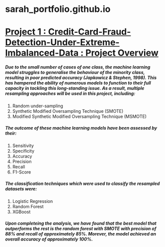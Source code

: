 # sarah_portfolio.github.io

# [Project 1 : Credit-Card-Fraud-Detection-Under-Extreme-Imbalanced-Data : Project Overview](https://github.com/sarahsobri/Credit-Card-Fraud-Detection-Under-Extreme-Imbalanced-Data)

##### Due to the small number of cases of one class, the machine learning model struggles to generalise the behaviour of the minority class, resulting in poor predicted accuracy (Japkowicz & Stephen, 1998). This has hampered the ability of numerous models to function to their full capacity in tackling this long-standing issue. As a result, multiple resampling approaches will be used in this project, including:

1. Random under-sampling
2. Synthetic Modified Oversampling Technique (SMOTE) 
3. Modified Synthetic Modified Oversampling Technique (MSMOTE) 

##### The outcome of these machine learning models have been assessed by their:
1. Sensitivity 
2. Specificity
3. Accuracy
4. Precision
5. Recall
6. F1-Score

##### The classification techniques which were used to classify the resampled datasets were:
1. Logistic Regression
2. Random Forest
3. XGBoost

##### Upon completeing the analysis, we have found that the best model that outperforms the rest is the random forest with SMOTE with precision of 88% and recall of approximately 85%. Morever, the model achieved an overall accuracy of approximately 100%. 

